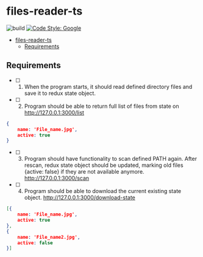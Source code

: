 # files-reader-ts

![build](https://github.com/pauliusu/files-reader-ts/actions/workflows/build.yml/badge.svg)
[![Code Style: Google](https://img.shields.io/badge/code%20style-google-blueviolet.svg)](https://github.com/google/gts)

- [files-reader-ts](#files-reader-ts)
  - [Requirements](#requirements)

## Requirements

- [ ] 1. When the program starts, it should read defined directory files and save it to redux state object.
- [ ] 2. Program should be able to return full list of files from state  on http://127.0.0.1:3000/list

```json
{
    name: 'File_name.jpg',
    active: true
}
```

- [ ] 3. Program should have functionality to scan defined PATH again. After rescan, redux state object should be updated, marking old files {active: false} if they are not available anymore. http://127.0.0.1:3000/scan
- [ ] 4. Program should be able to download the current existing state object. http://127.0.0.1:3000/download-state

```json
[{
    name: 'File_name.jpg',
    active: true
},
{
    name: 'File_name2.jpg',
    active: false
}]
```
